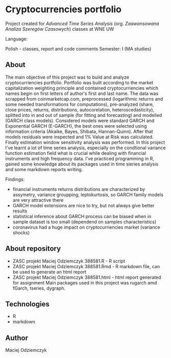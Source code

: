 # Cryptocurrencies portfolio
Project created for *Advanced Time Series Analysis* (org. *Zaawansowana Analiza Szeregów Czasowych*) classes at WNE UW

Language:

Polish - classes, report and code comments
Semester: I (MA studies)

## About
The main objective of this project was to build and analyze cryptocurriencies portfolio. Portfolio was built according to the market capitalization weighting principle and contained cryptocurriencies which names begin on first letters of author's first and last name. The data was scrapped from coinmarketcap.com, preprocessed (logarithmic returns and some needed transformations for computations), pre-analyzed (share, close prices, returns, distributions, autocorelation, heteroscedasticity), splitted into in and out of sample (for fitting and forecasting) and modelled (GARCH class models). Considered models were standard GARCH and Exponential GARCH (E-GARCH), the best ones were selected using information criteria (Akaike, Bayes, Shibata, Hannan-Quinn). After that models residuals were inspected and 1% Value at Risk was calculated. Finally estimation window sensitivity analysis was performed. In this project I've learnt a lot of time series analysis, especially on the condtional variance function estimation field what is crucial while dealing with financial instruments and high frequency data. I've practiced programming in R, gained some knowledge about its packages used in time sieries analysis and some markdown reports writing.

Findings:
 * financial instruments returns distributions are characterized by assymetry, variance groupping, leptokurtosis, so GARCH family models are very attractive there
 * GARCH model extensions are nice to try, but not always give better results
 * statistical inference about GARCH process can be biased when in sample dataset is too small (dependend on samples characteristics)
 * coronavirus had a huge impact on cryptocurriencies market (variance shocks)
 
 ## About repository
  * ZASC projekt Maciej Odziemczyk 388581.R - R script
  * ZASC projekt Maciej Odziemczyk 388581.Rmd - R markdown file, can be used to generate an html report
  * ZASC projekt Maciej Odziemczyk 388581.html - html report generated for assignment
Main packages used in this project was rugarch amd fGarch, tseries, dygraph.

## Technologies
 * R 
 * markdown

## Author
Maciej Odziemczyk
